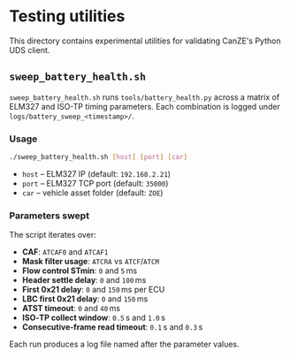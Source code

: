 # Testing utilities

This directory contains experimental utilities for validating CanZE's Python
UDS client.

## `sweep_battery_health.sh`

`sweep_battery_health.sh` runs `tools/battery_health.py` across a matrix of
ELM327 and ISO-TP timing parameters. Each combination is logged under
`logs/battery_sweep_<timestamp>/`.

### Usage

```bash
./sweep_battery_health.sh [host] [port] [car]
```

- `host` – ELM327 IP (default: `192.168.2.21`)
- `port` – ELM327 TCP port (default: `35000`)
- `car` – vehicle asset folder (default: `ZOE`)

### Parameters swept

The script iterates over:

- **CAF**: `ATCAF0` and `ATCAF1`
- **Mask filter usage**: `ATCRA` vs `ATCF`/`ATCM`
- **Flow control STmin**: `0` and `5` ms
- **Header settle delay**: `0` and `100` ms
- **First 0x21 delay**: `0` and `150` ms per ECU
- **LBC first 0x21 delay**: `0` and `150` ms
- **ATST timeout**: `0` and `40` ms
- **ISO‑TP collect window**: `0.5` s and `1.0` s
- **Consecutive‑frame read timeout**: `0.1` s and `0.3` s

Each run produces a log file named after the parameter values.

